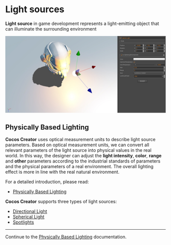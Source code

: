 # Light sources

__Light source__ in game development represents a light-emitting object that can illuminate the surrounding environment

![light scene](light/lighting.png)

## Physically Based Lighting
__Cocos Creator__ uses optical measurement units to describe light source parameters. Based on optical measurement units, we can convert all relevant parameters of the light source into physical values in the real world. In this way, the designer can adjust the __light intensity__, __color__, __range__ and __other__ parameters according to the industrial standards of parameters and the physical parameters of a real environment. The overall lighting effect is more in line with the real natural environment.

For a detailed introduction, please read:
- [Physically Based Lighting](light/pbr-lighting.md)

__Cocos Creator__ supports three types of light sources:
- [Directional Light](light/dir-light.md)
- [Spherical Light](light/sphere-light.md)
- [Spotlights](light/spot-light.md)

---

Continue to the [Physically Based Lighting](light/pbr-lighting.md) documentation.
